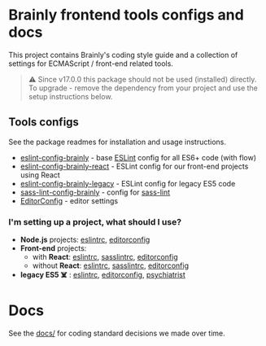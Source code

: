 # Brainly frontend tools configs and docs

This project contains Brainly's coding style guide and a collection of settings
for ECMAScript / front-end related tools.

> ️⚠️ Since v17.0.0 this package should not be used (installed) directly. To
> upgrade - remove the dependency from your project and use the setup
> instructions below.

## Tools configs

See the package readmes for installation and usage instructions.

* [eslint-config-brainly](https://github.com/brainly/frontend-tools-configs/tree/master/packages/eslint-config-brainly) - base [ESLint](https://eslint.org/) config for all ES6+ code (with flow)
* [eslint-config-brainly-react](https://github.com/brainly/frontend-tools-configs/tree/master/packages/eslint-config-brainly-react) - ESLint config for our front-end projects using React
* [eslint-config-brainly-legacy](https://github.com/brainly/frontend-tools-configs/tree/master/packages/eslint-config-brainly-legacy) - ESLint config for legacy ES5 code
* [sass-lint-config-brainly](https://github.com/brainly/frontend-tools-configs/tree/master/packages/sass-lint-config-brainly) - config for [sass-lint](https://github.com/sasstools/sass-lint)
* [EditorConfig](./EditorConfig.md) - editor settings

### I'm setting up a project, what should I use?

* **Node.js** projects:
  [eslintrc](https://github.com/brainly/frontend-tools-configs/tree/master/packages/eslint-config-brainly),
  [editorconfig](./EditorConfig.md)
* **Front-end** projects:
  * with **React**:
    [eslintrc](https://github.com/brainly/frontend-tools-configs/tree/master/packages/eslint-config-brainly-react),
    [sasslintrc](https://github.com/brainly/frontend-tools-configs/tree/master/packages/sass-lint-config-brainly),
    [editorconfig](./EditorConfig.md)
  * without **React**:
    [eslintrc](https://github.com/brainly/frontend-tools-configs/tree/master/packages/eslint-config-brainly),
    [sasslintrc](https://github.com/brainly/frontend-tools-configs/tree/master/packages/sass-lint-config-brainly),
    [editorconfig](./EditorConfig.md)
* **legacy ES5 ☠️** :
  [eslintrc](https://github.com/brainly/frontend-tools-configs/tree/master/packages/eslint-config-brainly-legacy),
  [editorconfig](./EditorConfig.md),
  [psychiatrist](https://www.google.com/maps/search/psychiatrist+nearby)

# Docs

See the [docs/](docs/) for coding standard decisions we made over time.
